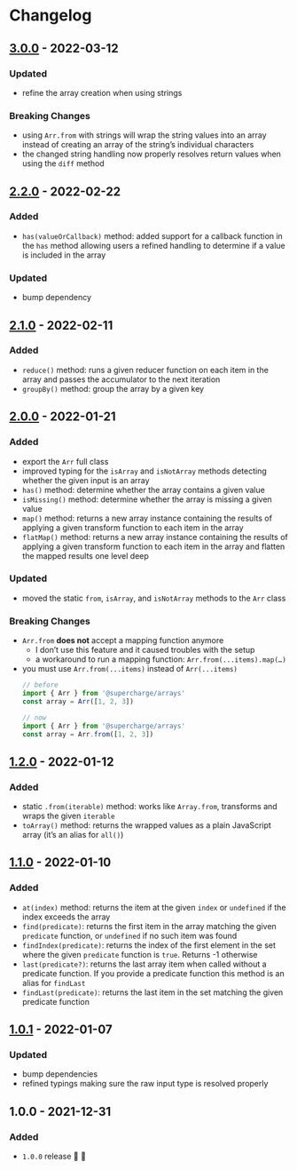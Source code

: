 # Changelog


## [3.0.0](https://github.com/supercharge/arrays/compare/v2.2.0...v3.0.0) - 2022-03-12

### Updated
- refine the array creation when using strings

### Breaking Changes
- using `Arr.from` with strings will wrap the string values into an array instead of creating an array of the string’s individual characters
- the changed string handling now properly resolves return values when using the `diff` method


## [2.2.0](https://github.com/supercharge/arrays/compare/v2.1.0...v2.2.0) - 2022-02-22

### Added
- `has(valueOrCallback)` method: added support for a callback function in the `has` method allowing users a refined handling to determine if a value is included in the array

### Updated
- bump dependency


## [2.1.0](https://github.com/supercharge/arrays/compare/v2.0.0...v2.1.0) - 2022-02-11

### Added
- `reduce()` method: runs a given reducer function on each item in the array and passes the accumulator to the next iteration
- `groupBy()` method: group the array by a given key


## [2.0.0](https://github.com/supercharge/arrays/compare/v1.2.0...v2.0.0) - 2022-01-21

### Added
- export the `Arr` full class
- improved typing for the `isArray` and `isNotArray` methods detecting whether the given input is an array
- `has()` method: determine whether the array contains a given value
- `isMissing()` method: determine whether the array is missing a given value
- `map()` method: returns a new array instance containing the results of applying a given transform function to each item in the array
- `flatMap()` method: returns a new array instance containing the results of applying a given transform function to each item in the array and flatten the mapped results one level deep

### Updated
- moved the static `from`, `isArray`, and `isNotArray` methods to the `Arr` class

### Breaking Changes
- `Arr.from` **does not** accept a mapping function anymore
    - I don’t use this feature and it caused troubles with the setup
    - a workaround to run a mapping function: `Arr.from(...items).map(…)`
- you must use `Arr.from(...items)` instead of `Arr(...items)`
    ```js
    // before
    import { Arr } from '@supercharge/arrays'
    const array = Arr([1, 2, 3])

    // now
    import { Arr } from '@supercharge/arrays'
    const array = Arr.from([1, 2, 3])


## [1.2.0](https://github.com/supercharge/arrays/compare/v1.1.0...v1.2.0) - 2022-01-12

### Added
- static `.from(iterable)` method: works like `Array.from`, transforms and wraps the given `iterable`
- `toArray()` method: returns the wrapped values as a plain JavaScript array (it’s an alias for `all()`)


## [1.1.0](https://github.com/supercharge/arrays/compare/v1.0.1...v1.1.0) - 2022-01-10

### Added
- `at(index)` method: returns the item at the given `index` or `undefined` if the index exceeds the array
- `find(predicate)`: returns the first item in the array matching the given `predicate` function, or `undefined` if no such item was found
- `findIndex(predicate)`: returns the index of the first element in the set where the given `predicate` function is `true`. Returns -1 otherwise
- `last(predicate?)`: returns the last array item when called without a predicate function. If you provide a predicate function this method is an alias for `findLast`
- `findLast(predicate)`: returns the last item in the set matching the given predicate function


## [1.0.1](https://github.com/supercharge/arrays/compare/v1.0.0...v1.0.1) - 2022-01-07

### Updated
- bump dependencies
- refined typings making sure the raw input type is resolved properly


## 1.0.0 - 2021-12-31

### Added
- `1.0.0` release 🚀 🎉
